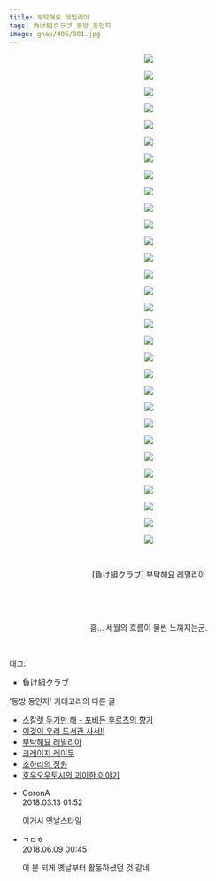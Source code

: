 ```yaml
---
title: 부탁해요 레밀리아
tags: 負け組クラブ 동방_동인지
image: ghap/406/001.jpg
---
```

<div class="article">
<p style="text-align: center; clear: none; float: none;"><img src="{{ site.nasurl }}/ghap/406/001.jpg"/></p>
<p style="text-align: center; clear: none; float: none;"><img src="{{ site.nasurl }}/ghap/406/002.jpg"/></p>
<p style="text-align: center; clear: none; float: none;"><img src="{{ site.nasurl }}/ghap/406/003.jpg"/></p>
<p style="text-align: center; clear: none; float: none;"><img src="{{ site.nasurl }}/ghap/406/004.jpg"/></p>
<p style="text-align: center; clear: none; float: none;"><img src="{{ site.nasurl }}/ghap/406/005.jpg"/></p>
<p style="text-align: center; clear: none; float: none;"><img src="{{ site.nasurl }}/ghap/406/006.jpg"/></p>
<p style="text-align: center; clear: none; float: none;"><img src="{{ site.nasurl }}/ghap/406/007.jpg"/></p>
<p style="text-align: center; clear: none; float: none;"><img src="{{ site.nasurl }}/ghap/406/008.jpg"/></p>
<p style="text-align: center; clear: none; float: none;"><img src="{{ site.nasurl }}/ghap/406/009.jpg"/></p>
<p style="text-align: center; clear: none; float: none;"><img src="{{ site.nasurl }}/ghap/406/010.jpg"/></p>
<p style="text-align: center; clear: none; float: none;"><img src="{{ site.nasurl }}/ghap/406/011.jpg"/></p>
<p style="text-align: center; clear: none; float: none;"><img src="{{ site.nasurl }}/ghap/406/012.jpg"/></p>
<p style="text-align: center; clear: none; float: none;"><img src="{{ site.nasurl }}/ghap/406/013.jpg"/></p>
<p style="text-align: center; clear: none; float: none;"><img src="{{ site.nasurl }}/ghap/406/014.jpg"/></p>
<p style="text-align: center; clear: none; float: none;"><img src="{{ site.nasurl }}/ghap/406/015.jpg"/></p>
<p style="text-align: center; clear: none; float: none;"><img src="{{ site.nasurl }}/ghap/406/016.jpg"/></p>
<p style="text-align: center; clear: none; float: none;"><img src="{{ site.nasurl }}/ghap/406/017.jpg"/></p>
<p style="text-align: center; clear: none; float: none;"><img src="{{ site.nasurl }}/ghap/406/018.jpg"/></p>
<p style="text-align: center; clear: none; float: none;"><img src="{{ site.nasurl }}/ghap/406/019.jpg"/></p>
<p style="text-align: center; clear: none; float: none;"><img src="{{ site.nasurl }}/ghap/406/020.jpg"/></p>
<p style="text-align: center; clear: none; float: none;"><img src="{{ site.nasurl }}/ghap/406/021.jpg"/></p>
<p style="text-align: center; clear: none; float: none;"><img src="{{ site.nasurl }}/ghap/406/022.jpg"/></p>
<p style="text-align: center; clear: none; float: none;"><img src="{{ site.nasurl }}/ghap/406/023.jpg"/></p>
<p style="text-align: center; clear: none; float: none;"><img src="{{ site.nasurl }}/ghap/406/024.jpg"/></p>
<p style="text-align: center; clear: none; float: none;"><img src="{{ site.nasurl }}/ghap/406/025.jpg"/></p>
<p style="text-align: center; clear: none; float: none;"><img src="{{ site.nasurl }}/ghap/406/026.jpg"/></p>
<p style="text-align: center; clear: none; float: none;"><img src="{{ site.nasurl }}/ghap/406/027.jpg"/></p>
<p style="text-align: center; clear: none; float: none;"><img src="{{ site.nasurl }}/ghap/406/028.jpg"/></p>
<p style="text-align: center; clear: none; float: none;"><img src="{{ site.nasurl }}/ghap/406/029.jpg"/></p>
<p style="text-align: center; clear: none; float: none;"><img src="{{ site.nasurl }}/ghap/406/030.jpg"/></p>
<p style="text-align: center; clear: none; float: none;"><br/></p>
<p style="text-align: center; clear: none; float: none;">[負け組クラブ] 부탁해요 레밀리아</p>
<p style="text-align: center; clear: none; float: none;"><br/></p>
<p style="text-align: center; clear: none; float: none;"><br/></p>
<p style="text-align: center; clear: none; float: none;">흠... 세월의 흐름이 물씬 느껴지는군.</p>
<p><br/></p>
</div><div class="tagTrail">
<p>태그: </p>
<ul>
<li>負け組クラブ</li>
</ul>
</div><div class="another">
<p>'동방 동인지' 카테고리의 다른 글</p>
<ul>
<li><a href="/2016-06-21-ghap_409">스칼렛 두기만 해 - 포비든 후르츠의 향기</a></li>
<li><a href="/2016-06-21-ghap_408">이것이 우리 도서관 사서!!</a></li>
<li><a href="/2016-06-21-ghap_406">부탁해요 레밀리아</a></li>
<li><a href="/2016-06-21-ghap_405">크레이지 레이무</a></li>
<li><a href="/2016-06-21-ghap_404">조하리의 정원</a></li>
<li><a href="/2016-06-21-ghap_403">호우오우토시의 괴이한 이야기</a></li>
</ul>
</div><div class="cb_module cb_fluid">
<div class="cb_wrt cb_profile">
<div class="comment">
<ul>
<li class="cb_thumb_off" id="comment15218617">
<div class="cb_comment_area">
<div class="cb_info_area">
<div class="cb_section">
<span class="cb_nick_name">CoronA</span>
</div>
<div class="cb_section">
<span class="cb_date">2018.03.13 01:52 </span>
</div>
</div>
<div class="cb_dsc_comment">
<p class="cb_dsc">
											이거시 옛날스타일
										</p>
</div>
</div></li>
<li class="cb_thumb_off" id="comment15268265">
<div class="cb_comment_area">
<div class="cb_info_area">
<div class="cb_section">
<span class="cb_nick_name">ㄱㅁㅎ</span>
</div>
<div class="cb_section">
<span class="cb_date">2018.06.09 00:45 </span>
</div>
</div>
<div class="cb_dsc_comment">
<p class="cb_dsc">
											이 분 되게 옛날부터 활동하셨던 것 같네
										</p>
</div>
</div></li>
</ul>
</div>
</div><!-- commentList close -->
</div>